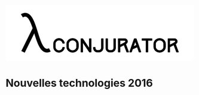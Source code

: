 ![Logo](https://raw.githubusercontent.com/Dominionized/conjurator/master/logo.png)

# Nouvelles technologies 2016
